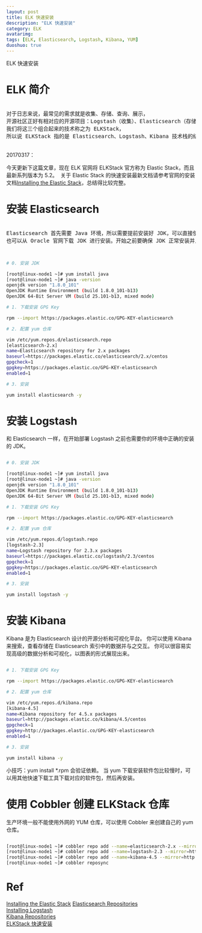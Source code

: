 ```yaml
---
layout: post
title: ELK 快速安装
description: "ELK 快速安装"
category: ELK
avatarimg:
tags: [ELK, Elasticsearch, Logstash, Kibana, YUM]
duoshuo: true
---
```



ELK 快速安装

# ELK 简介

<pre>

对于日志来说，最常见的需求就是收集、存储、查询、展示，
开源社区正好有相对应的开源项目：Logstash（收集）、Elasticsearch（存储 + 搜索）、Kibana（展示），
我们将这三个组合起来的技术称之为 ELKStack，
所以说 ELKStack 指的是 Elasticsearch、Logstash、Kibana 技术栈的结合。

</pre>

20170317：

今天更新下这篇文章，现在 ELK 官网将 ELKStack 官方称为 Elastic Stack，而且最新系列版本为 5.2。  关于 Elastic Stack 的快速安装最新文档请参考官网的安装文档[Installing the Elastic Stack](https://www.elastic.co/guide/en/elastic-stack/current/installing-elastic-stack.html)，总结得比较完整。

# 安装 Elasticsearch

<pre>

Elasticsearch 首先需要 Java 环境，所以需要提前安装好 JDK，可以直接使用 yum 安装。
也可以从 Oracle 官网下载 JDK 进行安装。开始之前要确保 JDK 正常安装并且环境变量也配置正确。

</pre>
  
```bash

# 0. 安装 JDK

[root@linux-node1 ~]# yum install java
[root@linux-node1 ~]# java -version
openjdk version "1.8.0_101"
OpenJDK Runtime Environment (build 1.8.0_101-b13)
OpenJDK 64-Bit Server VM (build 25.101-b13, mixed mode)

# 1. 下载安装 GPG Key

rpm --import https://packages.elastic.co/GPG-KEY-elasticsearch

# 2. 配置 yum 仓库

vim /etc/yum.repos.d/elasticsearch.repo
[elasticsearch-2.x]
name=Elasticsearch repository for 2.x packages
baseurl=https://packages.elastic.co/elasticsearch/2.x/centos
gpgcheck=1
gpgkey=https://packages.elastic.co/GPG-KEY-elasticsearch
enabled=1

# 3. 安装

yum install elasticsearch -y

```

# 安装 Logstash

和 Elasticsearch 一样，在开始部署 Logstash 之前也需要你的环境中正确的安装的 JDK。

```bash

# 0. 安装 JDK

[root@linux-node1 ~]# yum install java
[root@linux-node1 ~]# java -version
openjdk version "1.8.0_101"
OpenJDK Runtime Environment (build 1.8.0_101-b13)
OpenJDK 64-Bit Server VM (build 25.101-b13, mixed mode)

# 1. 下载安装 GPG Key

rpm --import https://packages.elastic.co/GPG-KEY-elasticsearch

# 2. 配置 yum 仓库

vim /etc/yum.repos.d/logstash.repo
[logstash-2.3]
name=Logstash repository for 2.3.x packages
baseurl=https://packages.elastic.co/logstash/2.3/centos
gpgcheck=1
gpgkey=https://packages.elastic.co/GPG-KEY-elasticsearch
enabled=1

# 3. 安装

yum install logstash -y

```    

# 安装 Kibana

Kibana 是为 Elasticsearch 设计的开源分析和可视化平台。
你可以使用 Kibana 来搜索，查看存储在 Elasticsearch 索引中的数据并与之交互。
你可以很容易实现高级的数据分析和可视化，以图表的形式展现出来。

```bash

# 1. 下载安装 GPG Key

rpm --import https://packages.elastic.co/GPG-KEY-elasticsearch

# 2. 配置 yum 仓库

vim /etc/yum.repos.d/kibana.repo
[kibana-4.5]
name=Kibana repository for 4.5.x packages
baseurl=http://packages.elastic.co/kibana/4.5/centos
gpgcheck=1
gpgkey=http://packages.elastic.co/GPG-KEY-elasticsearch
enabled=1

# 3. 安装

yum install kibana -y

```

>
小技巧：yum install *.rpm 会验证依赖。
当 yum 下载安装软件包比较慢时，可以用其他快速下载工具下载对应的软件包，然后再安装。

# 使用 Cobbler 创建 ELKStack 仓库

生产环境一般不能使用外网的 YUM 仓库，可以使用 Cobbler 来创建自己的 yum 仓库。

```bash

[root@linux-node1 ~]# cobbler repo add --name=elasticsearch-2.x --mirror=https://packages.elastic.co/elasticsearch/2.x/centos --arch=x86_64 --breed=yum
[root@linux-node1 ~]# cobbler repo add --name=logstash-2.3 --mirror=https://packages.elastic.co/logstash/2.3/centos --arch=x86_64 --breed=yum
[root@linux-node1 ~]# cobbler repo add --name=kibana-4.5 --mirror=http://packages.elastic.co/kibana/4.5/centos --arch=x86_64 --breed=yum
[root@linux-node1 ~]# cobbler reposync

```    

# Ref
[Installing the Elastic Stack](https://www.elastic.co/guide/en/elastic-stack/current/installing-elastic-stack.html)
[Elasticsearch Repositories](https://www.elastic.co/guide/en/elasticsearch/reference/current/setup-repositories.html)  
[Installing Logstash](https://www.elastic.co/guide/en/logstash/current/installing-logstash.html)  
[Kibana Repositories](https://www.elastic.co/guide/en/kibana/current/_upgrading_kibana.html)  
[ELKStack 快速安装](https://www.unixhot.com/article/59)  

